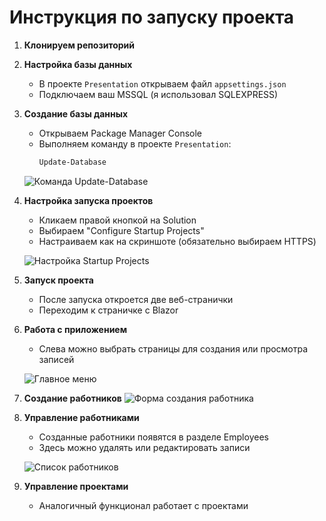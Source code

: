 # Инструкция по запуску проекта

1. **Клонируем репозиторий**

2. **Настройка базы данных**
   - В проекте `Presentation` открываем файл `appsettings.json`
   - Подключаем ваш MSSQL (я использовал SQLEXPRESS)

3. **Создание базы данных**
   - Открываем Package Manager Console
   - Выполняем команду в проекте `Presentation`:
     ```powershell
     Update-Database
     ```
   ![Команда Update-Database](https://github.com/user-attachments/assets/78a6cab5-a577-4d8f-ae16-e81ac6950162)

4. **Настройка запуска проектов**
   - Кликаем правой кнопкой на Solution
   - Выбираем "Configure Startup Projects"
   - Настраиваем как на скриншоте (обязательно выбираем HTTPS)
   
   ![Настройка Startup Projects](https://github.com/user-attachments/assets/e478e1d1-a0a9-4ca0-bd6f-b5d8c8a3f80d)

5. **Запуск проекта**
   - После запуска откроется две веб-странички
   - Переходим к страничке с Blazor

6. **Работа с приложением**
   - Слева можно выбрать страницы для создания или просмотра записей
   
   ![Главное меню](https://github.com/user-attachments/assets/2e2f59ed-aa3a-489d-a196-84e12e16d056)

7. **Создание работников**
   ![Форма создания работника](https://github.com/user-attachments/assets/42fd7b2a-b81a-479d-9b94-850ce2270eec)

8. **Управление работниками**
   - Созданные работники появятся в разделе Employees
   - Здесь можно удалять или редактировать записи
   
   ![Список работников](https://github.com/user-attachments/assets/ecb7bb6b-ae3f-49a7-b615-a590b9f7c8e1)

9. **Управление проектами**
   - Аналогичный функционал работает с проектами
